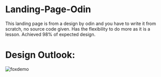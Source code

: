 # Landing-Page-Odin
This landing page is from a design by odin and you have to write it from scratch, no source code given. Has the flexibility to do more as it is a lesson. Achieved 98% of expected design.
# Design Outlook:
![foxdemo](https://cdn.statically.io/gh/TheOdinProject/curriculum/main/foundations/html_css/project/odin-project.png)
